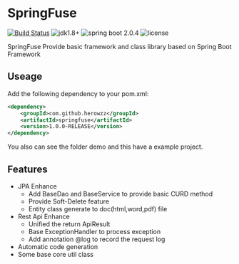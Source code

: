 # SpringFuse

[![Build Status](https://travis-ci.org/herowzz/springfuse.svg?branch=master)](https://travis-ci.org/herowzz/springfuse) ![jdk1.8+](https://img.shields.io/badge/jdk-1.8%2B-orange.svg) ![spring boot 2.0.4](https://img.shields.io/badge/spring%20boot-2.0.4-brightgreen.svg) ![license](https://img.shields.io/hexpm/l/plug.svg)

SpringFuse Provide basic framework and class library based on Spring Boot Framework

## Useage
Add the following dependency to your pom.xml:
```xml
<dependency>
	<groupId>com.github.herowzz</groupId>
	<artifactId>springfuse</artifactId>
	<version>1.0.0-RELEASE</version>
</dependency>
```  

You also can see the folder demo and this have a example project.

## Features
* JPA Enhance
	* Add BaseDao and BaseService to provide basic CURD method
	* Provide Soft-Delete feature
	* Entity class generate to doc(html,word,pdf) file
* Rest Api Enhance
	* Unified the return ApiResult
	* Base ExceptionHandler to process exception
	* Add annotation @log to record the request log 
* Automatic code generation
* Some base core util class 